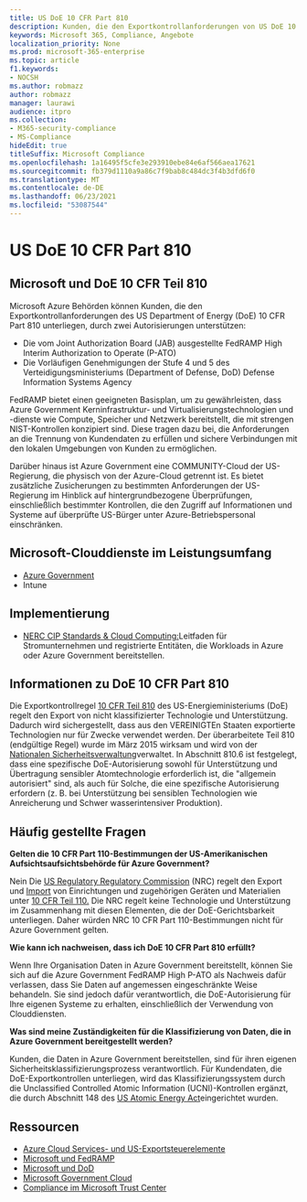 ```yaml
---
title: US DoE 10 CFR Part 810
description: Kunden, die den Exportkontrollanforderungen von US DoE 10 CFR Part 810 unterliegen, können Azure Government verwenden.
keywords: Microsoft 365, Compliance, Angebote
localization_priority: None
ms.prod: microsoft-365-enterprise
ms.topic: article
f1.keywords:
- NOCSH
ms.author: robmazz
author: robmazz
manager: laurawi
audience: itpro
ms.collection:
- M365-security-compliance
- MS-Compliance
hideEdit: true
titleSuffix: Microsoft Compliance
ms.openlocfilehash: 1a16495f5cfe3e293910ebe84e6af566aea17621
ms.sourcegitcommit: fb379d1110a9a86c7f9bab8c484dc3f4b3dfd6f0
ms.translationtype: MT
ms.contentlocale: de-DE
ms.lasthandoff: 06/23/2021
ms.locfileid: "53087544"
---
```

# <a name="us-doe-10-cfr-part-810"></a>US DoE 10 CFR Part 810

## <a name="microsoft-and-doe-10-cfr-part-810"></a>Microsoft und DoE 10 CFR Teil 810

Microsoft Azure Behörden können Kunden, die den Exportkontrollanforderungen des US Department of Energy (DoE) 10 CFR Part 810 unterliegen, durch zwei Autorisierungen unterstützen:

- Die vom Joint Authorization Board (JAB) ausgestellte FedRAMP High Interim Authorization to Operate (P-ATO)
- Die Vorläufigen Genehmigungen der Stufe 4 und 5 des Verteidigungsministeriums (Department of Defense, DoD) Defense Information Systems Agency

FedRAMP bietet einen geeigneten Basisplan, um zu gewährleisten, dass Azure Government Kerninfrastruktur- und Virtualisierungstechnologien und -dienste wie Compute, Speicher und Netzwerk bereitstellt, die mit strengen NIST-Kontrollen konzipiert sind. Diese tragen dazu bei, die Anforderungen an die Trennung von Kundendaten zu erfüllen und sichere Verbindungen mit den lokalen Umgebungen von Kunden zu ermöglichen.

Darüber hinaus ist Azure Government eine COMMUNITY-Cloud der US-Regierung, die physisch von der Azure-Cloud getrennt ist. Es bietet zusätzliche Zusicherungen zu bestimmten Anforderungen der US-Regierung im Hinblick auf hintergrundbezogene Überprüfungen, einschließlich bestimmter Kontrollen, die den Zugriff auf Informationen und Systeme auf überprüfte US-Bürger unter Azure-Betriebspersonal einschränken.

## <a name="microsoft-in-scope-cloud-services"></a>Microsoft-Clouddienste im Leistungsumfang

- [Azure Government](https://aka.ms/AzureCompliance)
- Intune

## <a name="how-to-implement"></a>Implementierung

- [NERC CIP Standards & Cloud Computing:](https://aka.ms/AzureNERC)Leitfaden für Stromunternehmen und registrierte Entitäten, die Workloads in Azure oder Azure Government bereitstellen.

## <a name="about-doe-10-cfr-part-810"></a>Informationen zu DoE 10 CFR Part 810

Die Exportkontrollregel [10 CFR Teil 810](https://www.govinfo.gov/content/pkg/FR-2015-02-23/pdf/2015-03479.pdf) des US-Energieministeriums (DoE) regelt den Export von nicht klassifizierter Technologie und Unterstützung. Dadurch wird sichergestellt, dass aus den VEREINIGTEn Staaten exportierte Technologien nur für Zwecke verwendet werden. Der überarbeitete Teil 810 (endgültige Regel) wurde im März 2015 wirksam und wird von der [Nationalen Sicherheitsverwaltung](https://www.energy.gov/nnsa/national-nuclear-security-administration)verwaltet. In Abschnitt 810.6 ist festgelegt, dass eine spezifische DoE-Autorisierung sowohl für Unterstützung und Übertragung sensibler Atomtechnologie erforderlich ist, die "allgemein autorisiert" sind, als auch für Solche, die eine spezifische Autorisierung erfordern (z. B. bei Unterstützung bei sensiblen Technologien wie Anreicherung und Schwer wasserintensiver Produktion).

## <a name="frequently-asked-questions"></a>Häufig gestellte Fragen

**Gelten die 10 CFR Part 110-Bestimmungen der US-Amerikanischen Aufsichtsaufsichtsbehörde für Azure Government?**

Nein Die [US Regulatory Regulatory Commission](https://www.nrc.gov/) (NRC) regelt den Export und [Import](https://www.nrc.gov/about-nrc/ip/export-import.html) von Einrichtungen und zugehörigen Geräten und Materialien unter [10 CFR Teil 110.](https://www.nrc.gov/reading-rm/doc-collections/cfr/part110/) Die NRC regelt keine Technologie und Unterstützung im Zusammenhang mit diesen Elementen, die der DoE-Gerichtsbarkeit unterliegen. Daher würden NRC 10 CFR Part 110-Bestimmungen nicht für Azure Government gelten.

**Wie kann ich nachweisen, dass ich DoE 10 CFR Part 810 erfüllt?**

Wenn Ihre Organisation Daten in Azure Government bereitstellt, können Sie sich auf die Azure Government FedRAMP High P-ATO als Nachweis dafür verlassen, dass Sie Daten auf angemessen eingeschränkte Weise behandeln. Sie sind jedoch dafür verantwortlich, die DoE-Autorisierung für Ihre eigenen Systeme zu erhalten, einschließlich der Verwendung von Clouddiensten.

**Was sind meine Zuständigkeiten für die Klassifizierung von Daten, die in Azure Government bereitgestellt werden?**

Kunden, die Daten in Azure Government bereitstellen, sind für ihren eigenen Sicherheitsklassifizierungsprozess verantwortlich. Für Kundendaten, die DoE-Exportkontrollen unterliegen, wird das Klassifizierungssystem durch die Unclassified Controlled Atomic Information (UCNI)-Kontrollen ergänzt, die durch Abschnitt 148 des [US Atomic Energy Act](https://www.epa.gov/laws-regulations/summary-atomic-energy-act)eingerichtet wurden.

## <a name="resources"></a>Ressourcen

- [Azure Cloud Services- und US-Exportsteuerelemente](https://servicetrust.microsoft.com/ViewPage/TrustDocuments?command=Download&downloadType=Document&downloadId=c24c11f2-2cd4-444a-9160-19762855ad3a&docTab=6d000410-c9e9-11e7-9a91-892aae8839ad_FAQ_and_White_Papers)
- [Microsoft und FedRAMP](offering-fedramp.md)
- [Microsoft und DoD](offering-dod-disa-l2-l4-l5.md)
- [Microsoft Government Cloud](https://www.microsoft.com/enterprise/government)
- [Compliance im Microsoft Trust Center](https://www.microsoft.com/trust-center/compliance/compliance-overview)
